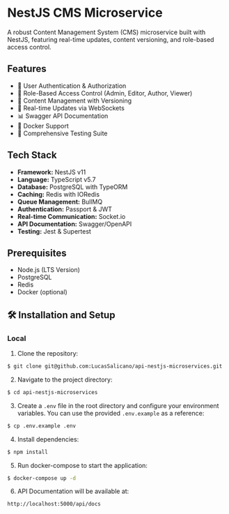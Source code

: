 # NestJS CMS Microservice

A robust Content Management System (CMS) microservice built with NestJS, featuring real-time updates, content versioning, and role-based access control.

## Features

- 🔐 User Authentication & Authorization
- 👥 Role-Based Access Control (Admin, Editor, Author, Viewer)
- 📝 Content Management with Versioning
- 🔄 Real-time Updates via WebSockets
- 📊 Swagger API Documentation
- 🐳 Docker Support
- 🧪 Comprehensive Testing Suite

## Tech Stack

- **Framework:** NestJS v11
- **Language:** TypeScript v5.7
- **Database:** PostgreSQL with TypeORM
- **Caching:** Redis with IORedis
- **Queue Management:** BullMQ
- **Authentication:** Passport & JWT
- **Real-time Communication:** Socket.io
- **API Documentation:** Swagger/OpenAPI
- **Testing:** Jest & Supertest

## Prerequisites

- Node.js (LTS Version)
- PostgreSQL
- Redis
- Docker (optional)

## 🛠️ Installation and Setup

### Local

1. Clone the repository:
```bash
$ git clone git@github.com:LucasSalicano/api-nestjs-microservices.git
```

2. Navigate to the project directory:
```bash
$ cd api-nestjs-microservices
```

3. Create a `.env` file in the root directory and configure your environment variables. You can use the provided `.env.example` as a reference:
```bash
$ cp .env.example .env
```

4. Install dependencies:
```bash
$ npm install
```

5. Run docker-compose to start the application:
```bash
$ docker-compose up -d
```
6. API Documentation will be available at:
```bash
http://localhost:5000/api/docs
```